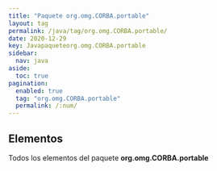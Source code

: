 ```yaml
---
title: "Paquete org.omg.CORBA.portable"
layout: tag
permalink: /java/tag/org.omg.CORBA.portable/
date: 2020-12-29
key: Javapaqueteorg.omg.CORBA.portable
sidebar: 
  nav: java
aside: 
  toc: true
pagination: 
  enabled: true
  tag: "org.omg.CORBA.portable"
  permalink: /:num/
---
```


<h2>Elementos</h2>
Todos los elementos del paquete <strong>org.omg.CORBA.portable</strong>
